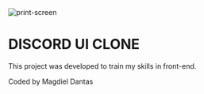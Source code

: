 <img src='./public/prints/discordclone.jpg' alt='print-screen'>

# DISCORD UI CLONE

This project was developed to train my skills in front-end.

Coded by Magdiel Dantas
